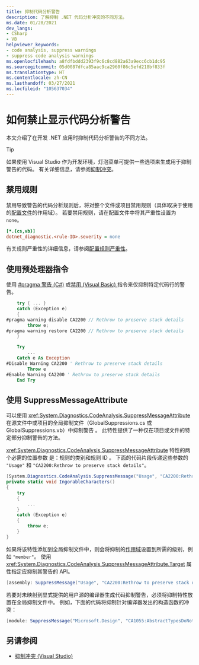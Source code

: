 ```yaml
---
title: 抑制代码分析警告
description: 了解抑制 .NET 代码分析冲突的不同方法。
ms.date: 01/28/2021
dev_langs:
- CSharp
- VB
helpviewer_keywords:
- code analysis, suppress warnings
- suppress code analysis warnings
ms.openlocfilehash: a8fdfbddd2393f9c6c8cd882a63a9ecc6cb1dc95
ms.sourcegitcommit: 05d0087dfca85aac9ca2960f86c5efd218bf833f
ms.translationtype: HT
ms.contentlocale: zh-CN
ms.lasthandoff: 03/27/2021
ms.locfileid: "105637034"
---
```

# <a name="how-to-suppress-code-analysis-warnings"></a>如何禁止显示代码分析警告

本文介绍了在开发 .NET 应用时抑制代码分析警告的不同方法。

> [!TIP]
> 如果使用 Visual Studio 作为开发环境，灯泡菜单可提供一些选项来生成用于抑制警告的代码。 有关详细信息，请参阅[抑制冲突](/visualstudio/code-quality/use-roslyn-analyzers?#suppress-violations)。

## <a name="disable-the-rule"></a>禁用规则

禁用导致警告的代码分析规则后，将对整个文件或项目禁用规则（具体取决于使用的[配置文件](configuration-files.md)的作用域）。 若要禁用规则，请在配置文件中将其严重性设置为 `none`。

```ini
[*.{cs,vb}]
dotnet_diagnostic.<rule-ID>.severity = none
```

有关规则严重性的详细信息，请参阅[配置规则严重性](~/docs/fundamentals/code-analysis/configuration-options.md#severity-level)。

## <a name="use-a-preprocessor-directive"></a>使用预处理器指令

使用 [#pragma 警告 (C#)](../../csharp/language-reference/preprocessor-directives.md#pragma-warning) 或[禁用 (Visual Basic) ](../../visual-basic/language-reference/directives/disable-enable.md) 指令来仅抑制特定代码行的警告。

```csharp
    try { ... }
    catch (Exception e)
    {
#pragma warning disable CA2200 // Rethrow to preserve stack details
        throw e;
#pragma warning restore CA2200 // Rethrow to preserve stack details
    }
```

```vb
    Try
        ...
    Catch e As Exception
#Disable Warning CA2200 ' Rethrow to preserve stack details
        Throw e
#Enable Warning CA2200 ' Rethrow to preserve stack details
    End Try
```

## <a name="use-the-suppressmessageattribute"></a>使用 SuppressMessageAttribute

可以使用 <xref:System.Diagnostics.CodeAnalysis.SuppressMessageAttribute> 在源文件中或项目的全局抑制文件（GlobalSuppressions.cs 或 GlobalSuppressions.vb）中抑制警告 。 此特性提供了一种仅在项目或文件的特定部分抑制警告的方法。

<xref:System.Diagnostics.CodeAnalysis.SuppressMessageAttribute> 特性的两个必需的位置参数 是：规则的类别和规则 ID 。 下面的代码片段传递这些参数的 `"Usage"` 和 `"CA2200:Rethrow to preserve stack details"`。

```csharp
[System.Diagnostics.CodeAnalysis.SuppressMessage("Usage", "CA2200:Rethrow to preserve stack details", Justification = "Not production code.")]
private static void IngorableCharacters()
{
    try
    {
        ...
    }
    catch (Exception e)
    {
        throw e;
    }
}
```

如果将该特性添加到全局抑制文件中，则会将抑制的[作用域](xref:System.Diagnostics.CodeAnalysis.SuppressMessageAttribute.Scope)设置到所需的级别，例如 `"member"`。 使用 <xref:System.Diagnostics.CodeAnalysis.SuppressMessageAttribute.Target> 属性指定应抑制其警告的 API。

```csharp
[assembly: SuppressMessage("Usage", "CA2200:Rethrow to preserve stack details", Justification = "Not production code.", Scope = "member", Target = "~M:MyApp.Program.IngorableCharacters")]
```

若要对未映射到显式提供的用户源的编译器生成代码抑制警告，必须将抑制特性放置在全局抑制文件中。 例如，下面的代码将抑制针对编译器发出的构造函数的冲突：

```csharp
[module: SuppressMessage("Microsoft.Design", "CA1055:AbstractTypesDoNotHavePublicConstructors", Scope="member", Target="MyTools.Type..ctor()")]
```

## <a name="see-also"></a>另请参阅

- [抑制冲突 (Visual Studio)](/visualstudio/code-quality/use-roslyn-analyzers?#suppress-violations)
